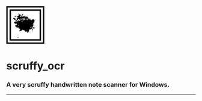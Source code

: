 <img src="https://raw.githubusercontent.com/bonfiredog/scruffy_ocr/main/icons/window_icon.png" width="20%" height="20%" />

# scruffy_ocr
### A very scruffy handwritten note scanner for Windows.
<hr />
